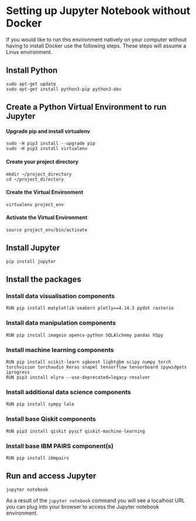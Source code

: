 # Setting up Jupyter Notebook without Docker

If you would like to run this environment natively on your computer without having to install Docker use the following steps.  These steps will assume a Linux environment.

## Install Python

```
sudo apt-get update
sudo apt-get install python3-pip python3-dev
```

## Create a Python Virtual Environment to run Jupyter

#### Upgrade pip and install virtualenv

```
sudo -H pip3 install --upgrade pip
sudo -H pip3 install virtualenv
```

#### Create your project directory

```
mkdir ~/project_directory
cd ~/project_directory
```

#### Create the Virtual Environment

```
virtualenv project_env
```

#### Activate the Virtual Environment

```
source project_env/bin/activate
```

## Install Jupyter

```
pip install jupyter
```

## Install the packages

### Install data visualisation components

```
RUN pip install matplotlib seaborn plotly==4.14.3 pydot rasterio
```

### Install data manipulation components
```
RUN pip install imageio opencv-python SQLAlchemy pandas h5py
```

### Install machine learning components
```
RUN pip install scikit-learn xgboost lightgbm scipy numpy torch torchvision torchaudio Keras snapml tensorflow tensorboard ipywidgets iprogress
RUN pip3 install elyra --use-deprecated=legacy-resolver
```

### Install additional data science components
```
RUN pip install sympy lale
```

### Install base Qiskit components
```
RUN pip3 install qiskit pyscf qiskit-machine-learning
```

### Install base IBM PAIRS component(s)
```
RUN pip install ibmpairs
```

## Run and access Jupyter

```
jupyter notebook
```

As a result of the `jupyter notebook` command you will see a localhost URL you can plug into your browser to access the Jupyter notebook environment.
